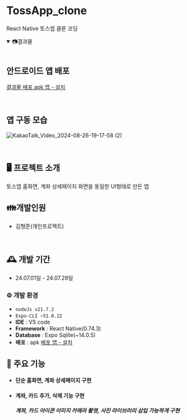# TossApp_clone
React Native 토스앱 클론 코딩

<details open>
<summary>📷결과물 </summary>

<br>

## 안드로이드 앱 배포
<a href="https://drive.google.com/file/d/1daxqTPibvs2CDps1R1M297O1e1F_pU-w/view?usp=sharing" type="application/vnd.android.package-archive" target="_blank">결과물 배포 apk 앱 - 설치</a>

<br>

## 앱 구동 모습
![KakaoTalk_Video_2024-08-26-19-17-58 (2)](https://github.com/user-attachments/assets/9d3da32d-1c59-403e-adb7-3697b66aac8e)

</details>

<br>

## 🖥️ 프로젝트 소개
토스앱 홈화면, 계좌 상세페이지 화면을 동일한 UI형태로 만든 앱

## 👪개발인원
- 김형준(개인프로젝트)

<br>


## 🕰️ 개발 기간
* 24.07.01일 - 24.07.29일

### ⚙️ 개발 환경
- `nodeJs v21.7.2`
- `Expo-CLI ~51.0.22`
- **IDE** : VS code
- **Framework** : React Native(0.74.3)
- **Database** : Expo Sqlite(~14.0.5)
- **배포** : apk <a href="https://web--bro-store.netlify.app/" > 배포 앱 - 설치</a>


## 📌 주요 기능

- #### 단순 홈화면, 계좌 상세페이지 구현
- #### 계좌, 카드 추가, 삭제 기능 구현
   ##### 계좌, 카드 아이콘 이미지 카메라 촬영, 사진 라이브러리 삽입 가능하게 구현

